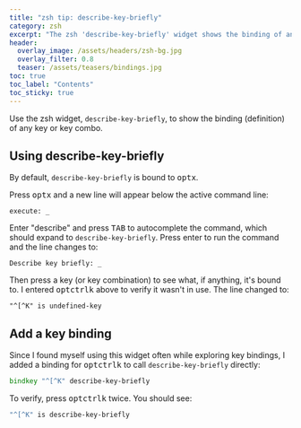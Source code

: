 ```yaml
---
title: "zsh tip: describe-key-briefly"
category: zsh
excerpt: "The zsh 'describe-key-briefly' widget shows the binding of any key."
header:
  overlay_image: /assets/headers/zsh-bg.jpg
  overlay_filter: 0.8
  teaser: /assets/teasers/bindings.jpg
toc: true
toc_label: "Contents"
toc_sticky: true
---
```


Use the zsh widget, `describe-key-briefly`, to show the binding (definition) of any key or key combo.

## Using describe-key-briefly

By default, `describe-key-briefly` is bound to <kbd>opt</kbd><kbd>x</kbd>.

Press <kbd>opt</kbd><kbd>x</kbd>  and a new line will appear below the active command line:

```
execute: _
```

Enter "describe" and press <kbd>TAB</kbd> to autocomplete the command, which should expand to `describe-key-briefly`. Press enter to run the command and the line changes to:

```
Describe key briefly: _
```

Then press a key (or key combination) to see what, if anything, it's bound to. I entered <kbd>opt</kbd><kbd>ctrl</kbd><kbd>k</kbd> above to verify it wasn't in use. The line changed to:

```
"^[^K" is undefined-key
```

## Add a key binding

Since I found myself using this widget often while exploring key bindings, I added a binding for <kbd>opt</kbd><kbd>ctrl</kbd><kbd>k</kbd> to call `describe-key-briefly` directly:

```zsh
bindkey "^[^K" describe-key-briefly
```

To verify, press <kbd>opt</kbd><kbd>ctrl</kbd><kbd>k</kbd> twice. You should see:

```zsh
"^[^K" is describe-key-briefly
```

